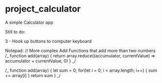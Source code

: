 # project_calculator

A simple Calculator app

Still to do:

3 - Hook up buttons to computer keyboard

Notepad:
// More complex Add Functions that add more than two numbers
/_ function add(array) {
return array.reduce((accumulator, currentValue) => accumulator + currentValue, 0)
} _/

/_ function add(array) {
let sum = 0;
for(let i = 0; i < array.length; i++) {
sum += array[i]
}
return sum
} _/

